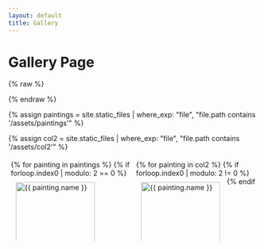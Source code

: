 ```yaml
---
layout: default
title: Gallery
---
```


# Gallery Page

{% raw %}
<style>
.column {
  width: 50%;
  box-sizing: border-box;
  padding: 5px;
}

@media (max-width: 768px) {
  .column {
    width: 100%;
    float: none;
  }
}

.gallery {
  display: flex;
  justify-content: space-between;
  flex-wrap: wrap;
}

.gallery-item {
  margin-bottom: 10px;
  display: inline-block;
  vertical-align: top;
  box-sizing: border-box;
  padding: 10px;
}

.gallery-item img {
  width: 100%;
  height: auto;
  transition: transform 0.3s;
}
    
.gallery-item:hover img {
  transform: scale(1.1);
}

@media (max-width: 768px) {
  .gallery-item {
    width: 100%;
  }

.lb-close {
  position: absolute;
  top: 10px;
  right: 10px;
  width: 30px;
  height: 30px;
  text-align: center;
  color: #fff;
  background-color: rgba(0, 0, 0, 0.5);
  border-radius: 50%;
  font-size: 24px;
  line-height: 30px;
  cursor: pointer;
  z-index: 9999;
}

.lb-close:hover {
  background-color: rgba(0, 0, 0, 0.8);
}

}
</style>
{% endraw %}

{% assign paintings = site.static_files | where_exp: "file", "file.path contains '/assets/paintings'" %}

{% assign col2 = site.static_files | where_exp: "file", "file.path contains '/assets/col2'" %}
<link rel="stylesheet" href="https://cdnjs.cloudflare.com/ajax/libs/lightbox2/2.11.3/css/lightbox.min.css">
<script src="https://cdnjs.cloudflare.com/ajax/libs/lightbox2/2.11.3/js/lightbox.min.js"></script>

<div class="gallery">
  <div class="column">
    {% for painting in paintings %}
      {% if forloop.index0 | modulo: 2 == 0 %}
<div class="gallery-item">
  <a href="{{ painting.path | relative_url }}" data-lightbox="gallery" data-title="{{ painting.name }}">
    <img src="{{ painting.path | relative_url }}" alt="{{ painting.name }}" loading="lazy">
<a class="lb-close" href="#" onclick="lightbox.end(); return false;">&times;</a>
  </a>
</div>

      {% endif %}
    {% endfor %}
  </div>
  
  <div class="column">
    {% for painting in col2 %}
      {% if forloop.index0 | modulo: 2 != 0 %}

<div class="gallery-item">
  <a href="{{ painting.path | relative_url }}" data-lightbox="gallery" data-title="{{ painting.name }}">
    <img src="{{ painting.path | relative_url }}" alt="{{ painting.name }}" loading="lazy">
<a class="lb-close" href="#" onclick="lightbox.end(); return false;">&times;</a>
  </a>
</div>
      {% endif %}
    {% endfor %}
  </div>
</div>
<script>
  lightbox.option({
    'resizeDuration': 200,
    'wrapAround': true,
    'showImageNumberLabel': false, 
    'disableScrolling': true, 
    'alwaysShowNavOnTouchDevices': true, // Optional: Show navigation buttons on touch devices
    'albumLabel': 'Image %1 of %2', // Optional: Customize the album label
    'fadeDuration': 300, // Optional: Customize the fade-in/out duration
    'closeButtonCaption': '&times;', // Custom close button caption ('&times;' is the HTML code for 'x')
  });
</script>


